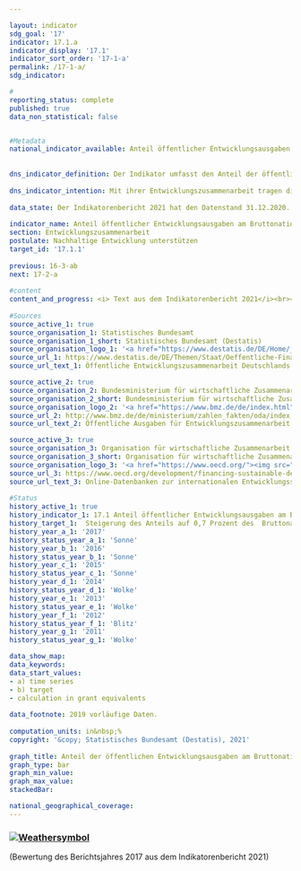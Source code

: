 ```yaml
---

layout: indicator    
sdg_goal: '17'    
indicator: 17.1.a    
indicator_display: '17.1'    
indicator_sort_order: '17-1-a'    
permalink: /17-1-a/    
sdg_indicator:     

#    
reporting_status: complete    
published: true    
data_non_statistical: false    


#Metadata    
national_indicator_available: Anteil öffentlicher Entwicklungsausgaben am Bruttonationaleinkommen
    
    
dns_indicator_definition: Der Indikator umfasst den Anteil der öffentlichen Entwicklungsausgaben (Official Development Assistance, ODA) im Verhältnis zum Bruttonationaleinkommen (BNE). Seit 2018 erfolgt die Berechnung nach der Zuschussäquivalent-Methode.    
    
dns_indicator_intention: Mit ihrer Entwicklungszusammenarbeit tragen die Geber dazu bei, die weltweite Armut zu mindern, humanitäre Notlagen zu lindern, den Frieden zu sichern, Demokratie zu verwirklichen sowie die Globalisierung gerecht zu gestalten und die Umwelt zu schützen. Um dieser Verantwortung gerecht zu werden, bekennt sich die Bundesregierung zum ursprünglich 1970 von der Generalversammlung der Vereinten Nationen festgelegten Ziel, den Anteil öffentlicher Entwicklungsausgaben am Bruttonationaleinkommen (ODA-Quote) auf 0,7&nbsp;% zu steigern. Zielsetzung des Indikators in der Deutschen Nachhaltigkeitsstrategie ist, dieses Ziel für Deutschland spätestens bis zum Jahr 2030 zu erreichen.    
    
data_state: Der Indikatorenbericht 2021 hat den Datenstand 31.12.2020. Die Daten auf der DNS-Online Plattform werden regelmäßig aktualisiert, sodass online aktuellere Daten verfügbar sein können als im Indikatorenbericht 2021 veröffentlicht.    
    
indicator_name: Anteil öffentlicher Entwicklungsausgaben am Bruttonationaleinkommen<br><br>    
section: Entwicklungszusammenarbeit    
postulate: Nachhaltige Entwicklung unterstützen    
target_id: '17.1.1'    
    
previous: 16-3-ab    
next: 17-2-a    
    
#content    
content_and_progress: <i> Text aus dem Indikatorenbericht 2021</i><br><br>Datengrundlage des Indikators sind die Statistiken der Leistungen der deutschen Entwicklungszusammenarbeit, die im Auftrag des Bundesministeriums für wirtschaftliche Zusammenarbeit und Entwicklung (BMZ) vom Statistischen Bundesamt erstellt werden. Die Anrechenbarkeit einer Leistung als ODA ist durch Richtlinien des Entwicklungsausschusses (DAC) der Organisation für wirtschaftliche Zusammenarbeit und Entwicklung (OECD) definiert. ODA sind öffentliche Leistungen, die mit dem Ziel der Förderung der wirtschaftlichen und sozialen Entwicklung von Entwicklungsländern vergeben werden. Zur ODA zählen vor allem Ausgaben für die finanzielle und technische Zusammenarbeit mit Entwicklungsländern, humanitäre Hilfe sowie Beiträge für Entwicklungszusammenarbeit an multilaterale Institutionen wie zum Beispiel die Vereinten Nationen, die Europäische Union, die Weltbankgruppe oder regionale Entwicklungsbanken. Darüber hinaus sind unter bestimmten Voraussetzungen Ausgaben für Friedensmissionen, Schuldenerleichterungen sowie bestimmte Ausgaben für Entwicklung im Geberland, wie Studienplatzkosten für Studierende aus Entwicklungsländern, Flüchtlingskosten im Inland oder Ausgaben für entwicklungsspezifische Forschung, ODA-anrechenbar.<br><br>Der DAC definiert auch die Liste der ODA-fähigen Entwicklungsländer. Diese umfasst die am wenigsten entwickelten Länder (LDCs) sowie weitere Länder mit niedrigem und mittlerem BNE pro Kopf. Die Liste wird in der Regel dreijährlich aktualisiert. Veränderungen des Indikators können sich also auch dadurch ergeben, dass einzelne oder mehrere Länder in die Liste aufgenommen werden oder aus ihr herausfallen.<br><br>2018 fand eine Änderung der Bewertung für ODA–Darlehen statt, bei der das bisherige Brutto-Netto-Prinzip durch die Zuschussäquivalent-Methode abgelöst wurde. Bei dieser Methode wird der Zuschussanteil eines ODA-Darlehens ermittelt und nur dieser wird als ODA angerechnet. Durch die neue Bewertungsmethode soll die Vergleichbarkeit von ODA-Darlehen und ODA-Zuschüssen gewährleistet werden. <br><br>Die deutsche ODA nach neuer Methode betrug 2019&nbsp;21,6 Milliarden Euro und lag damit geringfügig höher als 2018 (21,2 Milliarden Euro). Der ODA-Anteil am deutschen BNE lag in 2019 wie 2018 bei 0,61&nbsp;%. Zum Vergleich beliefen sich die Netto-ODA-Leistungen (bis 2017 gültige Berechnungsmethode) im Jahr 2019 auf rund 21,5 Milliarden Euro. Dies bedeutet einen Rückgang um 1&nbsp;% im Vergleich zum Vorjahr (21,8 Milliarden Euro).<br><br>Im internationalen Vergleich war Deutschland 2019 absolut gesehen erneut zweitgrößter Geber hinter den USA und vor Großbritannien (vorläufige Ergebnisse). Die deutsche ODA-Quote von 0,61&nbsp;% lag über dem Durchschnittswert der EU-Mitglieder des DAC (0,48&nbsp;%, vorläufige Ergebnisse). Im Hinblick auf die ODA-Quote lag Deutschland auf Platz 6 der 29 DAC-Mitglieds-länder. Das internationale Ziel von 0,7&nbsp;% erreichten nach vorläufigen Ergebnissen für das Jahr 2019 die DAC-Länder Luxemburg, Norwegen, Schweden, Dänemark und Großbritannien.<br><br>Neben der öffentlichen Entwicklungszusammenarbeit werden auch von privater Seite Eigen-mittel, zum Beispiel von Kirchen, Stiftungen und Verbänden, aufgewendet. Hierbei handelt es sich insbesondere um Beiträge und Spenden. Diese private Entwicklungszusammenarbeit, die nicht ODA-relevant ist, belief sich 2019 auf 1,36 Milliarden Euro, was einem Anteil von 0,04&nbsp;% am Bruttonationaleinkommen entsprach. Private Direktinvestitionen in den Entwicklungsländern betrugen 10,2 Milliarden Euro im Jahr 2019 (vorläufige Ergebnisse).    
    
#Sources    
source_active_1: true                    
source_organisation_1: Statistisches Bundesamt                    
source_organisation_1_short: Statistisches Bundesamt (Destatis)                    
source_organisation_logo_1: '<a href="https://www.destatis.de/DE/Home/_inhalt.html"><img src="https://g205sdgs.github.io/sdg-indicators/public/logos/destatis.png" alt=" Statistisches Bundesamt (Destatis)" title="Klicken Sie hier um zu der Homepage der Organisation zu gelangen" style="border: transparent"/></a>'                    
source_url_1: https://www.destatis.de/DE/Themen/Staat/Oeffentliche-Finanzen/Entwicklungszusammenarbeit/_inhalt.html                        
source_url_text_1: Öffentliche Entwicklungszusammenarbeit Deutschlands                        

source_active_2: true                    
source_organisation_2: Bundesministerium für wirtschaftliche Zusammenarbeit und Entwicklung                    
source_organisation_2_short: Bundesministerium für wirtschaftliche Zusammenarbeit und Entwicklung (BMZ)                    
source_organisation_logo_2: '<a href="https://www.bmz.de/de/index.html"><img src="https://g205sdgs.github.io/sdg-indicators/public/logos/bmz.png" alt=" Bundesministerium für wirtschaftliche Zusammenarbeit und Entwicklung (BMZ)" title="Klicken Sie hier um zu der Homepage der Organisation zu gelangen" style="border: transparent"/></a>'                    
source_url_2: http://www.bmz.de/de/ministerium/zahlen_fakten/oda/index.html                        
source_url_text_2: Öffentliche Ausgaben für Entwicklungszusammenarbeit                        

source_active_3: true                    
source_organisation_3: Organisation für wirtschaftliche Zusammenarbeit und Entwicklung                    
source_organisation_3_short: Organisation für wirtschaftliche Zusammenarbeit und Entwicklung (OECD)                    
source_organisation_logo_3: '<a href="https://www.oecd.org/"><img src="https://g205sdgs.github.io/sdg-indicators/public/logos/oecd.png" alt=" Organisation für wirtschaftliche Zusammenarbeit und Entwicklung (OECD)" title="Klicken Sie hier um zu der Homepage der Organisation zu gelangen" style="border: transparent"/></a>'                    
source_url_3: https://www.oecd.org/development/financing-sustainable-development/development-finance-data/idsonline.htm                        
source_url_text_3: Online-Datenbanken zur internationalen Entwicklungsstatistik                        
    
#Status    
history_active_1: true
history_indicator_1: 17.1 Anteil öffentlicher Entwicklungsausgaben am Bruttonationaleinkommen
history_target_1:  Steigerung des Anteils auf 0,7 Prozent des  Bruttonationaleinkommens bis 2030
history_year_a_1: '2017'                            
history_status_year_a_1: 'Sonne'
history_year_b_1: '2016'                            
history_status_year_b_1: 'Sonne'
history_year_c_1: '2015'                            
history_status_year_c_1: 'Sonne'
history_year_d_1: '2014'                            
history_status_year_d_1: 'Wolke'
history_year_e_1: '2013'                            
history_status_year_e_1: 'Wolke'
history_year_f_1: '2012'                            
history_status_year_f_1: 'Blitz'
history_year_g_1: '2011'                            
history_status_year_g_1: 'Wolke'    

data_show_map:     
data_keywords:    
data_start_values:     
- a) time series
- b) target
- calculation in grant equivalents
    
data_footnote: 2019 vorläufige Daten.    
    
computation_units: in&nbsp;%    
copyright: '&copy; Statistisches Bundesamt (Destatis), 2021'
    
graph_title: Anteil der öffentlichen Entwicklungsausgaben am Bruttonationaleinkommen    
graph_type: bar    
graph_min_value:     
graph_max_value:     
stackedBar:     

national_geographical_coverage:     
---    
```

<div>
  <div class="my-header">
    <h3>
      <a href="https://sustainabledevelopment-deutschland.github.io/status/"><img src="https://g205sdgs.github.io/sdg-indicators/public/Wettersymbole/Sonne.png" title="Bei Fortsetzung der Entwicklung beträgt die Abweichung vom Zielwert weniger als 5&nbsp;% der Differenz zwischen Zielwert und aktuellem Wert" alt="Weathersymbol" />
      </a>
    </h3>
  </div>
  <div class="my-header-note">
    <span> (Bewertung des Berichtsjahres 2017 aus dem Indikatorenbericht 2021)</span>
  </div>
</div>